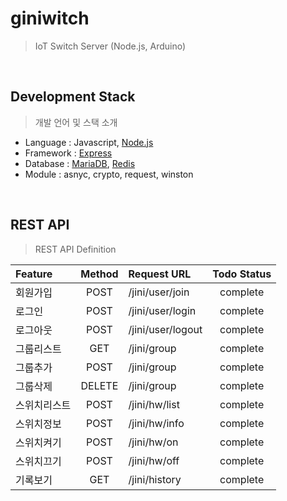 # giniwitch
> IoT Switch Server (Node.js, Arduino)

&nbsp;

## Development Stack
> 개발 언어 및 스택 소개

- Language : Javascript, [Node.js](https://nodejs.org/)
- Framework : [Express](http://expressjs.com/)
- Database : [MariaDB](https://mariadb.org/), [Redis](http://www.redis.io/)
- Module : asnyc, crypto, request, winston

&nbsp;

## REST API
> REST API Definition

| Feature |	Method	| Request URL | Todo Status |
| :------------ |	:-------:	| :-----------------| :--------: |
| 회원가입 |	POST	| /jini/user/join | complete |
| 로그인 |	POST	| /jini/user/login | complete |
| 로그아웃 |	POST	| /jini/user/logout | complete |
| 그룹리스트 |	GET	| /jini/group | complete |
| 그룹추가 |	POST	| /jini/group | complete |
| 그룹삭제 |	DELETE	| /jini/group | complete |
| 스위치리스트 |	POST	| /jini/hw/list | complete |
| 스위치정보 |	POST	| /jini/hw/info | complete |
| 스위치켜기 |	POST	| /jini/hw/on | complete |
| 스위치끄기 |	POST	| /jini/hw/off | complete |
| 기록보기 |	GET	| /jini/history | complete |
